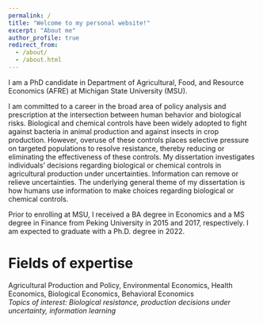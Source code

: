 ```yaml
---
permalink: /
title: "Welcome to my personal website!"
excerpt: "About me"
author_profile: true
redirect_from: 
  - /about/
  - /about.html
---
```



I am a PhD candidate in Department of Agricultural, Food, and Resource Economics (AFRE) at Michigan State University (MSU). 

I am committed to a career in the broad area of policy analysis and prescription at the intersection between human behavior and biological risks. Biological and chemical controls have been widely adopted to fight against bacteria in animal production and against insects in crop production. However, overuse of these controls places selective pressure on targeted populations to resolve resistance, thereby reducing or eliminating the effectiveness of these controls. My dissertation investigates individuals’ decisions regarding biological or chemical controls in agricultural production under uncertainties. Information can remove or relieve uncertainties. The underlying general theme of my dissertation is how humans use information to make choices regarding biological or chemical controls.

Prior to enrolling at MSU, I received a BA degree in Economics and a MS degree in Finance from Peking University in 2015 and 2017, respectively. I am expected to graduate with a Ph.D. degree in 2022.

Fields of expertise 
======
Agricultural Production and Policy, Environmental Economics, Health Economics, Biological Economics, Behavioral Economics    
*Topics of interest: Biological resistance, production decisions under uncertainty, information learning*
